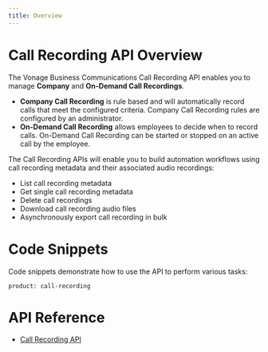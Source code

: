 ```yaml
---
title: Overview
---
```

# Call Recording API Overview

The Vonage Business Communications Call Recording API enables you to manage **Company** and **On-Demand Call Recordings**.

* **Company Call Recording** is rule based and will automatically record calls that meet the configured criteria. Company Call Recording rules are configured by an administrator. 
* **On-Demand Call Recording** allows employees to decide when to record calls. On-Demand Call Recording can be started or stopped on an active call by the employee.

The Call Recording APIs will enable you to build automation workflows using call recording metadata and their associated audio recordings:

* List call recording metadata
* Get single call recording metadata
* Delete call recordings
* Download call recording audio files
* Asynchronously export call recording in bulk

# Code Snippets

Code snippets demonstrate how to use the API to perform various tasks:

```code_snippet_list
product: call-recording
```

# API Reference

* [Call Recording API](/api/call-recording)
